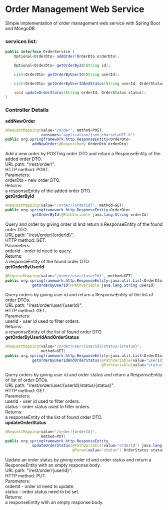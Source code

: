 # Order Management Web Service

Simple implementation of order management web service with Spring Boot and MongoDB.

### services list:
```java
public interface OrderService {
    Optional<OrderDto> addOrder(OrderDto orderDto);

    Optional<OrderDto> getOrderById(String id);

    List<OrderDto> getOrderByUserId(String userId);

    List<OrderDto> getOrderByUserIdAndStatus(String userId, OrderStatus status);

    void updateOrderStatus(String orderId, OrderStatus status);
}
```

### Controller Details
**addNewOrder**
```java
@RequestMapping(value="/order", method=POST,
                consumes="application/json;charset=UTF-8")
public org.springframework.http.ResponseEntity<OrderDto> 
            addNewOrder(@RequestBody OrderDto orderDto)
```
Add a new order by POSTing order DTO and return a ResponseEntity of the added order DTO.  
URL path: "/rest/order/".  
HTTP method: POST.  
Parameters:  
orderDto - new order DTO.  
Returns:  
a responseEntity of the added order DTO.  
**getOrderById**
```java
@RequestMapping(value="/order/{orderId}", method=GET)
public org.springframework.http.ResponseEntity<OrderDto> 
            getOrderById(@PathVariable java.lang.String orderId)
```
Query and order by giving order id and return a ResponseEntity of the found order DTO.  
URL path: "/rest/order/{orderId}".  
HTTP method: GET.  
Parameters:  
orderId - order id need to query.  
Returns:  
a responseEntity of the found order DTO.  
**getOrderByUserId**
```java
@RequestMapping(value="/order/user/{userId}", method=GET)
public org.springframework.http.ResponseEntity<java.util.List<OrderDto>>
            getOrderByUserId(@PathVariable java.lang.String userId)

```                                                                                                                                                             
Query orders by giving user id and return a ResponseEntity of the list of order DTOs.  
URL path: "/rest/order/user/{userId}".  
HTTP method: GET.  
Parameters:  
userId - user id used to filter orders.  
Returns:  
a responseEntity of the list of found order DTO.  
**getOrderByUserIdAndOrderStatus**
```java
@RequestMapping(value="/order/user/{userId}/status/{status}",
                method=GET)
public org.springframework.http.ResponseEntity<java.util.List<OrderDto>> 
            getOrderByUserIdAndOrderStatus(@PathVariable(value="userId") java.lang.String userId,
                                           @PathVariable(value="status") OrderStatus status)
```                                                                                                      
Query orders by giving user id and order status and return a ResponseEntity of list of order DTOs.  
URL path: "/rest/order/user/{userId}/status/{status}".  
HTTP method: GET.  
Parameters:  
userId - user id used to filter orders.  
status - order status used to filter orders.  
Returns:  
a responseEntity of the list of found order DTO.  
**updateOrderStatus**
```java
@RequestMapping(value="/order/{orderId}",
                method=PUT)
public org.springframework.http.ResponseEntity 
            updateOrderStatus(@PathVariable(value="orderId") java.lang.String orderId, 
                              @Param(value="status") OrderStatus status)
```
Update an order status by giving order id and order status and return a ResponseEntity with an empty response body.  
URL path: "/rest/order/{userId}".  
HTTP method: PUT.  
Parameters:  
orderId - order id need to update.  
status - order status need to be set.  
Returns:  
a responseEntity with an empty response body.  
